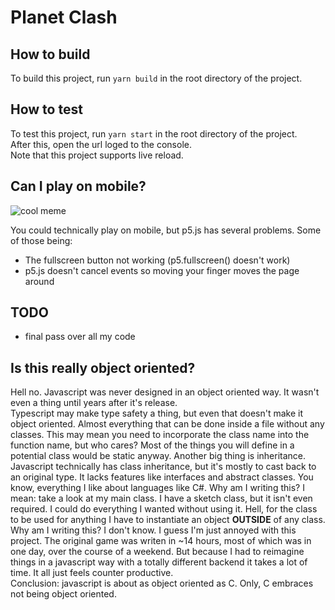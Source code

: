 # Planet Clash

## How to build
To build this project, run ``yarn build`` in the root directory of the project.

## How to test
To test this project, run ``yarn start`` in the root directory of the project.  
After this, open the url loged to the console.  
Note that this project supports live reload.  

## Can I play on mobile?
![cool meme](https://i.kym-cdn.com/entries/icons/original/000/028/596/dsmGaKWMeHXe9QuJtq_ys30PNfTGnMsRuHuo_MUzGCg.jpg)

You could technically play on mobile, but p5.js has several problems. Some of those being:
- The fullscreen button not working (p5.fullscreen() doesn't work)
- p5.js doesn't cancel events so moving your finger moves the page around

## TODO
- final pass over all my code

## Is this really object oriented?
Hell no. Javascript was never designed in an object oriented way. It wasn't even a thing until years after it's release.  
Typescript may make type safety a thing, but even that doesn't make it object oriented. Almost everything that can be done inside a file without any classes. This may mean you need to incorporate the class name into the function name, but who cares? Most of the things you will define in a potential class would be static anyway. Another big thing is inheritance. Javascript technically has class inheritance, but it's mostly to cast back to an original type. It lacks features like interfaces and abstract classes. You know, everything I like about languages like C#. Why am I writing this? I mean: take a look at my main class. I have a sketch class, but it isn't even required. I could do everything I wanted without using it. Hell, for the class to be used for anything I have to instantiate an object **OUTSIDE** of any class.  
Why am I writing this? I don't know. I guess I'm just annoyed with this project. The original game was writen in ~14 hours, most of which was in one day, over the course of a weekend. But because I had to reimagine things in a javascript way with a totally different backend it takes a lot of time. It all just feels counter productive.  
Conclusion: javascript is about as object oriented as C. Only, C embraces not being object oriented.